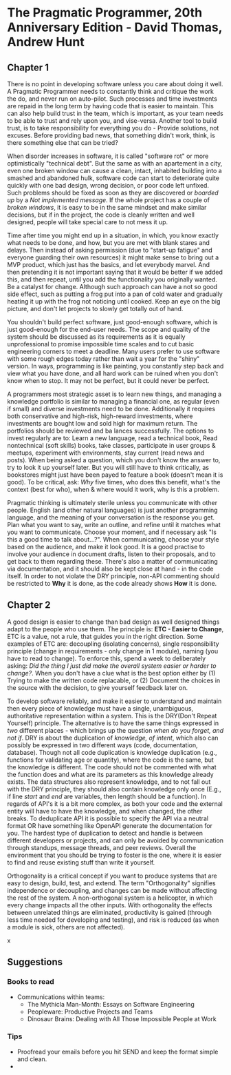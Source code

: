 # The Pragmatic Programmer, 20th Anniversary Edition - David Thomas, Andrew Hunt

## Chapter 1
There is no point in developing software unless you care about doing it well. A Pragmatic Programmer needs to constantly think and critique the work the do, and never run on auto-pilot. Such processes and time investments are repaid in the long term by having code that is easier to maintain. This can also help build trust in the team, which is important, as your team needs to be able to trust and rely upon you, and vise-versa. Another tool to build trust, is to take responsibility for everything you do - Provide solutions, not excuses. Before providing bad news, that something didn't work, think, is there something else that can be tried?

When disorder increases in software, it is called "software rot" or more optimistically "technical debt". But the same as with an apartement in a city, even one broken window can cause a clean, intact, inhabited building into a smashed and abandoned hulk, software code can start to deteriorate quite quickly with one bad design, wrong decision, or poor code left unfixed. Such problems should be fixed as soon as they are discovered or *boarded up* by a *Not implemented message*. If the whole project has a couple of *broken windows*, it is easy to be in the same mindset and make similar decisions, but if in the project, the code is cleanly written and well designed, people will take special care to not mess it up.

Time after time you might end up in a situation, in which, you know exactly what needs to be done, and how, but you are met with blank stares and delays. Then instead of asking permission (due to "start-up fatigue" and everyone guarding their own resources) it might make sense to bring out a MVP product, which just has the basics, and let everybody marvel. And then pretending it is not important saying that it would be better if we added this, and then repeat, until you add the functionality you originally wanted. Be a catalyst for change. Although such approach can have a not so good side effect, such as putting a frog put into a pan of cold water and gradually heating it up with the frog not noticing until cooked. Keep an eye on the big picture, and don't let projects to slowly get totally out of hand.

You shouldn't build perfect software, just good-enough software, which is just good-enough for the end-user needs. The scope and quality of the system should be discussed as its requirements as it is equally unprofessional to promise impossible time scales and to cut basic engineering corners to meet a deadline. Many users prefer to use software with some rough edges today rather than wait a year for the "shiny" version. In ways, programming is like painting, you constantly step back and view what you have done, and all hard work can be ruined when you don't know when to stop. It may not be perfect, but it could never be perfect.

 A programmers most strategic asset is to learn new things, and managing a knowledge portfolio is similar to managing a financial one, as regular (even if small) and diverse investments need to be done. Additionally it requires both conservative and high-risk, high-reward investments, where investments are bought low and sold high for maximum return. The portfolios should be reviewed and ba lances successfully. The options to invest regularly are to: Learn a new language, read a technical book, Read nontechnical (soft skills) books, take classes, participate in user groups & meetups, experiment with environments, stay current (read news and posts). When being asked a question, which you don't know the answer to, try to look it up yourself later. But you will still have to think critically, as bookstores might just have been payed to feature a book (doesn't mean it is good). To be critical, ask: *Why* five times, who does this benefit, what's the context (best for who), when & where would it work, why is this a problem.

Pragmatic thinking is ultimately sterile unless you communicate with other people. English (and other natural languages) is just another programming language, and the meaning of your conversation is the response you get. Plan what you want to say, write an outline, and refine until it matches what you want to communicate. Choose your moment, and if necessary ask "Is this a good time to talk about...?". When communicating, choose your style based on the audience, and make it look good. It is a good practise to involve your audience in document drafts, listen to their proposals, and to get back to them regarding these. There's also a matter of communicating via documentation, and it should also be kept close at hand - in the code itself. In order to not violate the DRY principle, non-API commenting should be restricted to **Why** it is done, as the code already shows **How** it is done.

## Chapter 2
A good design is easier to change than bad design as well designed things adapt to the people who use them. The principle is: **ETC - Easier to Change**, ETC is a value, not a rule, that guides you in the right direction. Some examples of ETC are: decoupling (isolating concerns), single responsibility principle (change in requirements - only change in 1 module), naming (you have to read to change). To enforce this, spend a week to deliberately asking: *Did the thing I just did make the overall system easier or harder to change?*. When you don't have a clue what is the best option either by (1) Trying to make the written code replacable, or (2) Document the choices in the source with the decision, to give yourself feedback later on.

To develop software reliably, and make it easier to understand and maintain then every piece of knowledge must have a single, unambiguous, authoritative representation within a system. This is the DRY(Don't Repeat Yourself) principle. The alternative is to have the same things expressed in *two* different places - which brings up the question *when do you forget, and not if*. DRY is about the duplication of _knowledge, of intent_, which also can possibly be expressed in two different ways (code, documentation, database). Though not all code duplication is knowledge duplication (e.g., functions for validating age or quantity), where the code is the same, but the knowledge is different. The code should not be commented with what the function does and what are its parameters as this knowledge already exists. The data structures also represent knowledge, and to not fall out with the DRY principle, they should also contain knowledge only once (E.g., if line _start_ and _end_ are variables, then length should be a function). In regards of API's it is a bit more complex, as both your code and the external entity will have to have the knowledge, and when changed, the other breaks. To deduplicate API it is possible to specify the API via a neutral format OR have something like OpenAPI generate the documentation for you. The hardest type of duplication to detect and handle is between different developers or projects, and can only be avoided by communication through standups, message threads, and peer reviews. Overall the environment that you should be trying to foster is the one, where it is easier to find and reuse existing stuff than write it yourself.

Orthogonality is a critical concept if you want to produce systems that are easy to design, build, test, and extend. The term "Orthogonality" signifies independence or decoupling, and changes can be made without affecting the rest of the system. A non-orthogonal system is a helicopter, in which every change impacts all the other inputs. With orthogonality the effects between unrelated things are eliminated, productivity is gained (through less time needed for developing and testing), and risk is reduced (as when a module is sick, others are not affected).

x

## Suggestions

### Books to read
- Communications within teams:
  - The Mythicla Man-Month: Essays on Software Engineering
  - Peopleware: Productive Projects and Teams
  - Dinosaur Brains: Dealing with All Those Impossible People at Work

### Tips
- Proofread your emails before you hit SEND and keep the format simple and clean.
- 

